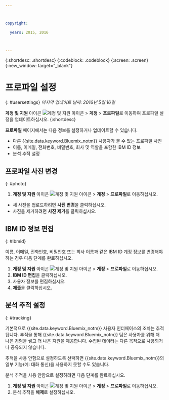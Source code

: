 ```yaml
---



copyright:

  years: 2015, 2016



---
```


{:shortdesc: .shortdesc}
{:codeblock: .codeblock}
{:screen: .screen}
{:new_window: target="_blank"}

# 프로파일 설정
{: #usersettings}
*마지막 업데이트 날짜: 2016년 5월 16일*

**계정 및 지원** 아이콘 ![계정 및 지원 아이콘](../admin/images/account_support.svg) &gt; **계정** &gt; **프로파일**로 이동하여 프로파일 설정을 업데이트하십시오.
{:shortdesc}

 **프로파일** 페이지에서는 다음 정보를 설정하거나 업데이트할 수 있습니다.

 * 다른 {{site.data.keyword.Bluemix_notm}} 사용자가 볼 수 있는 프로파일 사진
 * 이름, 이메일, 전화번호, 비밀번호, 회사 및 역할을 포함한 IBM ID 정보
 * 분석 추적 설정

## 프로파일 사진 변경
{: #photo}

1. **계정 및 지원** 아이콘 ![계정 및 지원 아이콘](../admin/images/account_support.svg) &gt; **계정** &gt; **프로파일**로 이동하십시오.

* 새 사진을 업로드하려면 **사진 변경**을 클릭하십시오.
* 사진을 제거하려면 **사진 제거**를 클릭하십시오.

## IBM ID 정보 편집
{: #ibmid}

이름, 이메일, 전화번호, 비밀번호 또는 회사 이름과 같은 IBM ID 계정 정보를 변경해야 하는 경우 다음 단계를 완료하십시오.

1. **계정 및 지원** 아이콘 ![계정 및 지원 아이콘](../admin/images/account_support.svg) &gt; **계정** &gt; **프로파일**로 이동하십시오.
2. **IBM ID 편집**을 클릭하십시오.
3. 사용자 정보를 편집하십시오.
4. **제출**을 클릭하십시오.

## 분석 추적 설정
{: #tracking}

기본적으로 {{site.data.keyword.Bluemix_notm}} 사용자 인터페이스의 조치는 추적됩니다. 추적을 통해 {{site.data.keyword.Bluemix_notm}} 팀은 사용자를 위해 더 나은 경험을 쌓고 더 나은 지원을 제공합니다. 수집된 데이터는 다른 목적으로 사용되거나 공유되지 않습니다.

추적을 사용 안함으로 설정하도록 선택하면 {{site.data.keyword.Bluemix_notm}}의 일부 기능(예: 대화 통신)을 사용하지 못할 수도 있습니다.

분석 추적을 사용 안함으로 설정하려면 다음 단계를 완료하십시오.

1. **계정 및 지원** 아이콘 ![계정 및 지원 아이콘](../admin/images/account_support.svg) &gt; **계정** &gt; **프로파일**로 이동하십시오.
2. 분석 추적을 **해제**로 설정하십시오.

